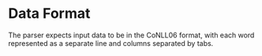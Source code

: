 # Data Format
The parser expects input data to be in the CoNLL06 format, with each word represented as a separate line and columns separated by tabs.
